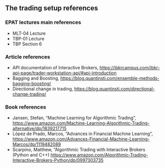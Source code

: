 ## The trading setup references

### EPAT lectures main references
- MLT-04 Lecture
- TBP-01 Lecture
- TBP Section 6

### Article references
- API documentation of Interactive Brokers, https://ibkrcampus.com/ibkr-api-page/trader-workstation-api/#api-introduction
- Bagging and Boosting, https://blog.quantinsti.com/ensemble-methods-bagging-boosting/
- Directional change in trading, https://blog.quantinsti.com/directional-change-trading/

### Book references
- Jansen, Stefan, “Machine Learning for Algorithmic Trading”, https://www.amazon.com/Machine-Learning-Algorithmic-Trading-alternative/dp/1839217715
- López de Prado, Marcos, “Advances in Financial Machine Learning”, https://www.amazon.com/Advances-Financial-Machine-Learning-Marcos/dp/1119482089
- Scarpino, Matthew, “Algorithmic Trading with Interactive Brokers (Python and C++) https://www.amazon.com/Algorithmic-Trading-Interactive-Brokers-Python/dp/0997303735
